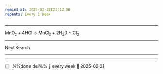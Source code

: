 ```yaml
---
remind at: 2025-02-21T21:12:00
repeats: Every 1 Week
---
```

---
<div>MnO<sub>2</sub>&nbsp;+ 4HCl&nbsp;→ MnCl<sub>2</sub>&nbsp;+ 2H<sub>2</sub>O + Cl<sub>2</sub></div>


---
Next Search

---
---
- [ ] %%done_del%% 🔁 every week 📅 2025-02-21